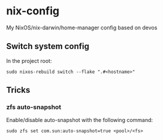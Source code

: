 # nix-config
My NixOS/nix-darwin/home-manager config based on devos


## Switch system config

In the project root:

```
sudo nixos-rebuild switch --flake ".#<hostname>"
```


## Tricks

### zfs auto-snapshot

Enable/disable auto-snapshot with the following command:

```
sudo zfs set com.sun:auto-snapshot=true <pool>/<fs>
```
